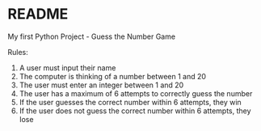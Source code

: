 # README

My first Python Project - Guess the Number Game

Rules:

1. A user must input their name
2. The computer is thinking of a number between 1 and 20
3. The user must enter an integer between 1 and 20
4. The user has a maximum of 6 attempts to correctly guess the number
5. If the user guesses the correct number within 6 attempts, they win
6. If the user does not guess the correct number within 6 attempts, they lose
